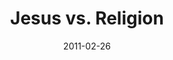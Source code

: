 ---
layout: message
category: message
series: "Heavy-Weights"
title: "Jesus vs. Religion"
date: 2011-02-26
audio-description: "We'll wrestle with the question of how Jesus can claim to be the only way to God."
audio: "http://s3.amazonaws.com/crossroadsaudiomessages/heavyweights_03.mp3"
audio-title: "Jesus vs. Religion"
audio-duration: "52:51"
program-description: "Jesus vs. Religion Program"
program: "http://www.crossroads.net/players/media/hq/02_26-27_11Program.pdf"
program-title: "Jesus vs. Religion"
video-description: "We'll wrestle with the question of how Jesus can claim to be the only way to God."
video-title: "Jesus vs. Religion"
video: "https://s3.amazonaws.com/crossroadsvideomessages/heavyweights_03.mp4"
video-poster: "https://www.crossroads.net/uploadedfiles/heavyweights_03_still.jpg"
---